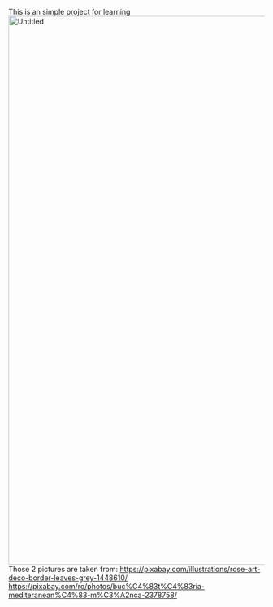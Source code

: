 This is an simple project for learning
<img width="1079" alt="Untitled" src="https://github.com/Ares-Sword/MyRestaurant/assets/40662552/36ba134a-fead-4b2b-89e5-899c2bbaf145">
Those 2 pictures are taken from:
https://pixabay.com/illustrations/rose-art-deco-border-leaves-grey-1448610/
https://pixabay.com/ro/photos/buc%C4%83t%C4%83ria-mediteranean%C4%83-m%C3%A2nca-2378758/
